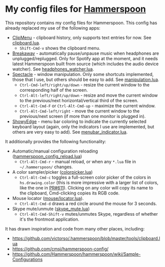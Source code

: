 # My config files for [Hammerspoon](http://www.hammerspoon.org)

This repository contains my config files for Hammerspoon. This config
has already replaced my use of the following apps:

- [ClipMenu](http://www.clipmenu.com) - clipboard history, only
  supports text entries for now. See
  [clipboard.lua](misc/clipboard.lua).
  - `Shift-Cmd-v` shows the clipboard menu.
- [Breakaway](http://www.macupdate.com/app/mac/23361/breakaway) -
  automatically pause/unpause music when headphones are
  unplugged/replugged. Only for Spotify app at the moment, and it
  needs latest Hammerspoon built from source (which includes the audio
  device watcher). See
  [headphones_watcher.lua](audio/headphones_watcher.lua).
- [Spectacle](https://www.spectacleapp.com) - window
  manipulation. Only some shortcuts implemented, those that I use, but
  others should be easy to add.  See
  [manipulation.lua](windows/manipulation.lua).
  - `Ctrl-Cmd-left/right/up/down` - resize the current window to the
    corresponding half of the screen.
  - `Ctrl-Alt-left/right/up/down` - resize and move the current window
    to the previous/next horizontal/vertical third of the screen.
  - `Ctrl-Alt-Cmd-F` or `Ctrl-Alt-Cmd-up` - maximize the current window.
  - `Ctrl-Alt-Cmd-left/right` - move the current window to the
    previous/next screen (if more than one monitor is plugged in).
- [ShowyEdge](https://pqrs.org/osx/ShowyEdge/index.html.en) - menu bar
  coloring to indicate the currently selected keyboard layout (again,
  only the indicators I use are implemented, but others are very easy
  to add). See
  [menubar_indicator.lua](keyboard/menubar_indicator.lua).

It additionally provides the following functionality:

- Automatic/manual configuration reloading ([hammerspoon_config_reload.lua](apps/hammerspoon_config_reload.lua))
  - `Ctrl-Alt-Cmd-r` - manual reload, or when any `*.lua` file in
    `~/.hammerspoon/` changes.
- A color sampler/picker ([colorpicker.lua](misc/colorpicker.lua))
  - `Ctrl-Alt-Cmd-c` toggles a full-screen color picker of the colors in
    `hs.drawing.color` (this is more impressive with a larger list of
    colors, like the one in
    [PR#611](https://github.com/Hammerspoon/hammerspoon/pull/611/files)). Clicking
    on any color will copy its name to the clipboard, Cmd-clicking
    copies its RGB code.
- Mouse locator ([mouse/locator.lua](mouse/locator.lua)).
  - `Ctrl-Alt-Cmd-d` draws a red circle around the mouse for 3 seconds.
- Skype mute/unmute ([skype_mute.lua](apps/skype_mute.lua))
  - `Ctrl-Alt-Cmd-Shift-v` mutes/unmutes Skype, regardless of whether
    it's the frontmost application.

It has drawn inspiration and code from many other places, including:

- https://github.com/victorso/.hammerspoon/blob/master/tools/clipboard.lua
- https://github.com/cmsj/hammerspoon-config/
- https://github.com/Hammerspoon/hammerspoon/wiki/Sample-Configurations
  
